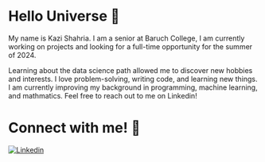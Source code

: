 # Hello Universe 👋

My name is Kazi Shahria. I am a senior at Baruch College, I am currently working on projects and looking for a full-time opportunity for the summer of 2024.

Learning about the data science path allowed me to discover new hobbies and interests. I love problem-solving, writing code, and learning new things. I am currently improving my background in programming, machine learning, and mathmatics. Feel free to reach out to me on Linkedin! 

# Connect with me! 🔗
[![Linkedin](https://img.shields.io/badge/LinkedIn-0A66C2?style=for-the-badge&logo=linkedin&logoColor=white)](https://www.linkedin.com/in/kazishahria/)
